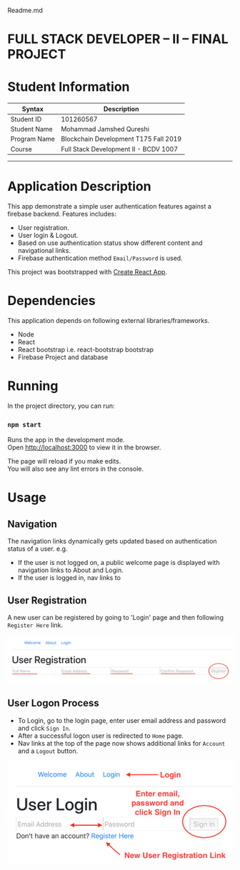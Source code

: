 Readme.md

# FULL STACK DEVELOPER – II – FINAL PROJECT

# Student Information

| Syntax | Description |
| ----------- | ----------- |
| Student ID | 101260567 |
| Student Name | Mohammad Jamshed Qureshi |
| Program Name | Blockchain Development T175 Fall 2019 |
| Course | Full Stack Development II - BCDV 1007 | 

---
# Application Description
This app demonstrate a simple user authentication features against a firebase backend. Features includes:

* User registration.
* User login & Logout.
* Based on use authentication status show different content and navigational links.
* Firebase authentication method `Email/Password` is used.
 
This project was bootstrapped with [Create React App](https://github.com/facebook/create-react-app).

# Dependencies
This application depends on following external libraries/frameworks.

* Node
* React
* React bootstrap i.e. react-bootstrap bootstrap
* Firebase Project and database

# Running

In the project directory, you can run:

### `npm start`

Runs the app in the development mode.<br />
Open [http://localhost:3000](http://localhost:3000) to view it in 
the browser.

The page will reload if you make edits.<br />
You will also see any lint errors in the console.

# Usage

## Navigation

The navigation links dynamically gets updated based on authentication status of a user. e.g.

* If the user is not logged on, a public welcome page is displayed 
with navigation links to About and Login.
* If the user is logged in, nav links to 

## User Registration

A new user can be registered by going to 'Login' page and then 
following `Register Here` link.

![User Registration image](/public/images/UserRegistration.png "User Registration Page")

## User Logon Process

* To Login, go to the login page, enter user email address and password and click `Sign In`.
* After a successful logon user is redirected to `Home` page.
* Nav links at the top of the page now shows additional links for `Account` and a `Logout` button. 


![User Login image](/public/images/UserLogin.png "User Login Page")

